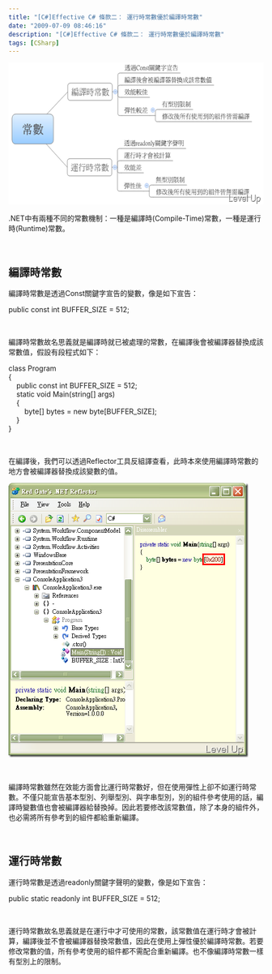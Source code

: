 ```yaml
---
title: "[C#]Effective C# 條款二： 運行時常數優於編譯時常數"
date: "2009-07-09 08:46:16"
description: "[C#]Effective C# 條款二： 運行時常數優於編譯時常數"
tags: [CSharp]
---
```


<p>
	<img alt="image" border="0" height="280" src="\images\posts\9263\image_thumb_3.png" style="border-right-width: 0px; display: inline; border-top-width: 0px; border-bottom-width: 0px; border-left-width: 0px" title="image" width="585" /></p>
<p>
	.NET中有兩種不同的常數機制：一種是編譯時(Compile-Time)常數，一種是運行時(Runtime)常數。</p>
<p>
	 </p>
<h2>
	編譯時常數</h2>
<p>
	編譯時常數是透過Const關鍵字宣告的變數，像是如下宣告：</p>
<p>
	public const int BUFFER_SIZE = 512;</p>
<p>
	 </p>
<p>
	編譯時常數故名思義就是編譯時就已被處理的常數，在編譯後會被編譯器替換成該常數值，假設有段程式如下：</p>
<p>
	class Program<br />
	{<br />
	    public const int BUFFER_SIZE = 512;<br />
	    static void Main(string[] args)<br />
	    {<br />
	        byte[] bytes = new byte[BUFFER_SIZE];<br />
	    }<br />
	}</p>
<p>
	 </p>
<p>
	在編譯後，我們可以透過Reflector工具反組譯查看，此時本來使用編譯時常數的地方會被編譯器替換成該變數的值。</p>
<p>
	<img alt="image" border="0" height="541" src="\images\posts\9263\image_thumb.png" style="border-right-width: 0px; display: inline; border-top-width: 0px; border-bottom-width: 0px; border-left-width: 0px" title="image" width="474" /></p>
<p>
	 </p>
<p>
	編譯時常數雖然在效能方面會比運行時常數好，但在使用彈性上卻不如運行時常數。不僅只能宣告基本型別、列舉型別、與字串型別，別的組件參考使用的話，編譯時變數值也會被編譯器給替換掉。因此若要修改該常數值，除了本身的組件外，也必需將所有參考到的組件都給重新編譯。</p>
<p>
	 </p>
<h2>
	運行時常數</h2>
<p>
	運行時常數是透過readonly關鍵字聲明的變數，像是如下宣告：</p>
<p>
	public static readonly int BUFFER_SIZE = 512;</p>
<p>
	 </p>
<p>
	運行時常數故名思義就是在運行中才可使用的常數，該常數值在運行時才會被計算，編譯後並不會被編譯器替換常數值，因此在使用上彈性優於編譯時常數。若要修改常數的值，所有參考使用的組件都不需配合重新編譯。也不像編譯時常數一樣有型別上的限制。</p>
